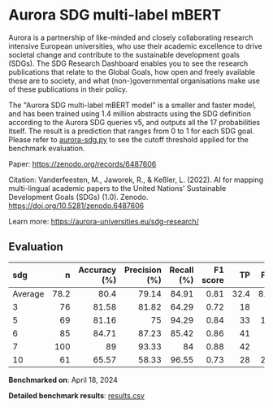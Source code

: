 # Aurora SDG multi-label mBERT

Aurora is a partnership of like-minded and closely collaborating research
intensive European universities, who use their academic excellence to drive
societal change and contribute to the sustainable development goals (SDGs).
The SDG Research Dashboard enables you to see the research publications that
relate to the Global Goals, how open and freely available these are to
society, and what (non-)governmental organisations make use of these
publications in their policy.

The "Aurora SDG multi-label mBERT model" is a smaller and faster model, and
has been trained using 1.4 million abstracts using the SDG definition
according to the Aurora SDG queries v5, and outputs all the 17 probabilities
itself. The result is a prediction that ranges from 0 to 1 for each SDG goal.
Please refer to [aurora-sdg.py](aurora-sdg.py) to see the cutoff threshold
applied for the benchmark evaluation.

Paper: https://zenodo.org/records/6487606

Citation: Vanderfeesten, M., Jaworek, R., & Keßler, L. (2022). AI for mapping
multi-lingual academic papers to the United Nations' Sustainable Development
Goals (SDGs) (1.0). Zenodo. https://doi.org/10.5281/zenodo.6487606


Learn more: https://aurora-universities.eu/sdg-research/

## Evaluation

| sdg     |     n |   Accuracy (%) |   Precision (%) |   Recall (%) |   F1 score |   TP |   FP |   TN |   FN |
|:--------|------:|---------------:|----------------:|-------------:|-----------:|-----:|-----:|-----:|-----:|
| Average |  78.2 |          80.4  |           79.14 |        84.91 |       0.81 | 32.4 |  8.8 | 31.4 |  5.6 |
| 3       |  76   |          81.58 |           81.82 |        64.29 |       0.72 | 18   |  4   | 44   | 10   |
| 5       |  69   |          81.16 |           75    |        94.29 |       0.84 | 33   | 11   | 23   |  2   |
| 6       |  85   |          84.71 |           87.23 |        85.42 |       0.86 | 41   |  6   | 31   |  7   |
| 7       | 100   |          89    |           93.33 |        84    |       0.88 | 42   |  3   | 47   |  8   |
| 10      |  61   |          65.57 |           58.33 |        96.55 |       0.73 | 28   | 20   | 12   |  1   |

**Benchmarked on**: April 18, 2024

**Detailed benchmark results**: [results.csv](results.csv)